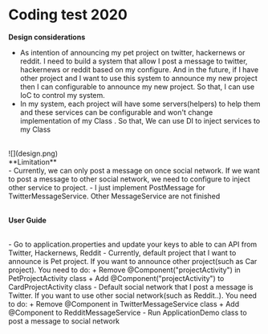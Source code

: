 # Coding test 2020
**Design considerations**<br/>
- As intention of announcing my pet project on twitter, hackernews or reddit. 
I need to build a system that allow I post a message to twitter, hackernews or reddit based on my configure.
And in the future, if I have other project and I want to use this system to announce my new project then I can configurable to announce my new project. So that, I can use IoC to control my system.
- In my system, each project will have some servers(helpers) to help them and these services can be configurable and won't change implementation of my Class
. So that, We can use DI to inject services to my Class
<br/>
![](design.png)
<br/>
**Limitation**<br/>
- Currently, we can only post a message on once social network. If we want to post a message to other social network, we need to configure to inject other service to project.
- I just implement PostMessage for TwitterMessageService. Other MessageService are not finished
<br/>
<br/>

**User Guide**

<br/>
- Go to application.properties and update your keys to able to can API from Twitter, Hackernews, Reddit
- Currently, default project that I want to announce is Pet project. If you want to announce other project(such as Car project). You need to do:
    + Remove @Component("projectActivity") in PetProjectActivity class
    + Add @Component("projectActivity") to CardProjectActivity class
- Default social network that I post a message is Twitter. If you want to use other social network(such as Reddit..). You need to do:
    + Remove @Component in TwitterMessageService class
    + Add @Component to RedditMessageService
- Run ApplicationDemo class to post a message to social network    


